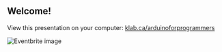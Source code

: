 ## Welcome!

View this presentation on your computer: [klab.ca/arduinoforprogrammers](http://klab.ca/arduinoforprogrammers)

![Eventbrite image](images/eventbrite_arduino_for_programmers.gif)